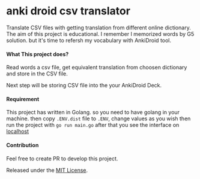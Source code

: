 # anki droid csv translator
Translate CSV files with getting translation from different online dictionary.   
The aim of this project is educational.
I remember I memorized words by G5 solution. but it's time to refersh my vocabulary with AnkiDroid tool.


#### What This project does?
Read words a csv file, get equivalent translation from choosen dictionary and store in the CSV file.

Next step will be storing CSV file into the your AnkiDroid Deck.

#### Requirement
This project has written in Golang. so you need to have golang in your machine.
then copy `.ENV.dist` file to `.ENV`, change values as you wish then run the project with `go run main.go`
after that you see the interface on [localhost](http://localhost:8086)
#### Contribution
Feel free to create PR to develop this project.

Released under the [MIT License](https://github.com/yuseferi/anki-csv-translator/blob/main/LICENSE).